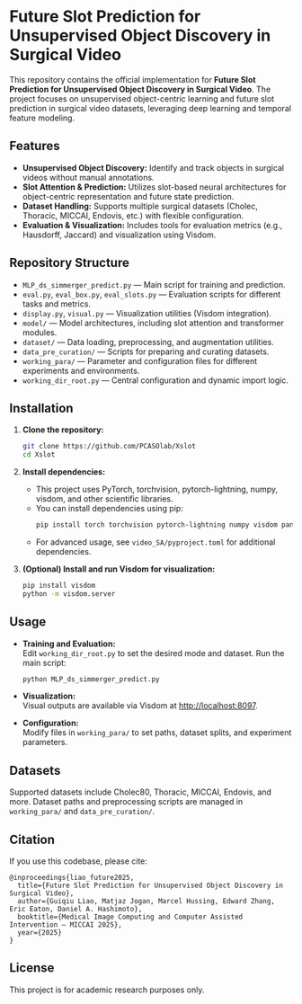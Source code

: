 # Future Slot Prediction for Unsupervised Object Discovery in Surgical Video

This repository contains the official implementation for **Future Slot Prediction for Unsupervised Object Discovery in Surgical Video**. The project focuses on unsupervised object-centric learning and future slot prediction in surgical video datasets, leveraging deep learning and temporal feature modeling.

## Features

- **Unsupervised Object Discovery:** Identify and track objects in surgical videos without manual annotations.
- **Slot Attention & Prediction:** Utilizes slot-based neural architectures for object-centric representation and future state prediction.
- **Dataset Handling:** Supports multiple surgical datasets (Cholec, Thoracic, MICCAI, Endovis, etc.) with flexible configuration.
- **Evaluation & Visualization:** Includes tools for evaluation metrics (e.g., Hausdorff, Jaccard) and visualization using Visdom.

## Repository Structure

- `MLP_ds_simmerger_predict.py` — Main script for training and prediction.
- `eval.py`, `eval_box.py`, `eval_slots.py` — Evaluation scripts for different tasks and metrics.
- `display.py`, `visual.py` — Visualization utilities (Visdom integration).
- `model/` — Model architectures, including slot attention and transformer modules.
- `dataset/` — Data loading, preprocessing, and augmentation utilities.
- `data_pre_curation/` — Scripts for preparing and curating datasets.
- `working_para/` — Parameter and configuration files for different experiments and environments.
- `working_dir_root.py` — Central configuration and dynamic import logic.

## Installation

1. **Clone the repository:**
   ```bash
   git clone https://github.com/PCASOlab/Xslot
   cd Xslot
   ```

2. **Install dependencies:**
   - This project uses PyTorch, torchvision, pytorch-lightning, numpy, visdom, and other scientific libraries.
   - You can install dependencies using pip:
     ```bash
     pip install torch torchvision pytorch-lightning numpy visdom pandas scikit-learn opencv-python
     ```
   - For advanced usage, see `video_SA/pyproject.toml` for additional dependencies.

3. **(Optional) Install and run Visdom for visualization:**
   ```bash
   pip install visdom
   python -m visdom.server
   ```

## Usage

- **Training and Evaluation:**  
  Edit `working_dir_root.py` to set the desired mode and dataset. Run the main script:
  ```bash
  python MLP_ds_simmerger_predict.py
  ```
- **Visualization:**  
  Visual outputs are available via Visdom at [http://localhost:8097](http://localhost:8097).

- **Configuration:**  
  Modify files in `working_para/` to set paths, dataset splits, and experiment parameters.

## Datasets

Supported datasets include Cholec80, Thoracic, MICCAI, Endovis, and more. Dataset paths and preprocessing scripts are managed in `working_para/` and `data_pre_curation/`.

## Citation

If you use this codebase, please cite:

```
@inproceedings{liao_future2025,
  title={Future Slot Prediction for Unsupervised Object Discovery in Surgical Video},
  author={Guiqiu Liao, Matjaz Jogan, Marcel Hussing, Edward Zhang, Eric Eaton, Daniel A. Hashimoto},
  booktitle={Medical Image Computing and Computer Assisted Intervention – MICCAI 2025},
  year={2025}
}
```

## License

This project is for academic research purposes only.
